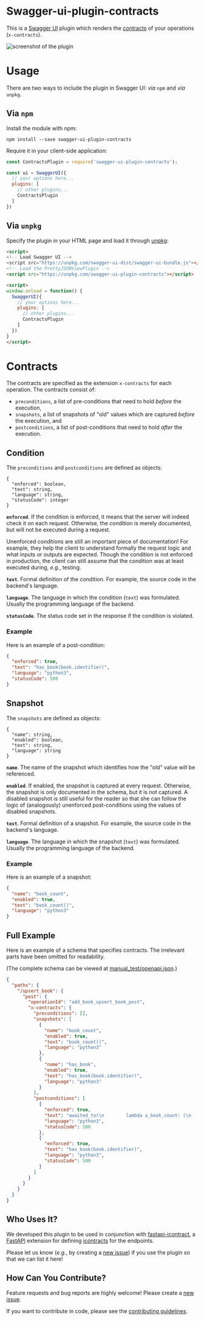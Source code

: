 # Swagger-ui-plugin-contracts

This is a [Swagger UI] plugin which renders the [contracts] of your operations (`x-contracts`).

[Swagger UI]: https://swagger.io/tools/swagger-ui/
[contracts]: https://en.wikipedia.org/wiki/Design_by_contract

![screenshot of the plugin](screenshot.png)

# Usage

There are two ways to include the plugin in Swagger UI: *via* `npm` and *via* `unpkg`.

## Via `npm`

Install the module with npm:

```
npm install --save swagger-ui-plugin-contracts
```

Require it in your client-side application:

```javascript
const ContractsPlugin = require('swagger-ui-plugin-contracts');

const ui = SwaggerUI({
  // your options here...
  plugins: [
    // other plugins...
    ContractsPlugin
  ]
})
```

## Via `unpkg`

Specify the plugin in your HTML page and load it through [unpkg]:

```html
<script>
<!-- Load Swagger UI -->
<script src="https://unpkg.com/swagger-ui-dist/swagger-ui-bundle.js"></script> 
<!-- Load the PrettyJSONViewPlugin -->
<script src="https://unpkg.com/swagger-ui-plugin-contracts"></script>

<script>
window.onload = function() {
  SwaggerUI({
    // your options here...
    plugins: [
      // other plugins...
      ContractsPlugin
    ]
  })
}
</script>
```

[unpkg]: https://unpkg.com/

# Contracts

The contracts are specified as the extension `x-contracts` for each operation.
The contracts consist of:
* `preconditions`, a list of pre-conditions that need to hold *before* the execution,
* `snapshots`, a list of snapshots of "old" values which are captured *before* the execution, and
* `postconditions`, a list of post-conditions that need to hold *after* the execution.

## Condition

The `preconditions` and `postconditions` are defined as objects:

```
{
  "enforced": boolean,
  "text": string,
  "language": string,
  "statusCode": integer
}
```

**`enforced`**. 
If the condition is enforced, it means that the server will indeed check it on each request.
Otherwise, the condition is merely documented, but will not be executed during a request.

Unenforced conditions are still an important piece of documentation!
For example, they help the client to understand formally the request logic and what inputs or 
outputs are expected.
Though the condition is not enforced in production, the client can still assume that the condition
was at least executed during, *e.g.*, testing.

**`text`**.
Formal definition of the condition. 
For example, the source code in the backend's language.

**`language`**. 
The language in which the condition (`text`) was formulated.
Usually the programming language of the backend.

**`statusCode`**.
The status code set in the response if the condition is violated.

### Example

Here is an example of a post-condition:

```json
{
  "enforced": true,
  "text": "has_book(book.identifier)",
  "language": "python3",
  "statusCode": 500
}
```

## Snapshot

The `snapshots` are defined as objects:

```
{
  "name": string,
  "enabled": boolean,
  "text": string,
  "language": string
}
```

**`name`**. 
The name of the snapshot which identifies how the "old" value will be referenced.

**`enabled`**.
If enabled, the snapshot is captured at every request.
Otherwise, the snapshot is only documented in the schema, but it is not captured.
A disabled snapshot is still useful for the reader so that she can follow the logic of (analogously)
unenforced post-conditions using the values of disabled snapshots.

**`text`**.
Formal definition of a snapshot.
For example, the source code in the backend's language.

**`language`**. 
The language in which the snapshot (`text`) was formulated.
Usually the programming language of the backend.

### Example

Here is an example of a snapshot:

```json
{
  "name": "book_count",
  "enabled": true,
  "text": "book_count()",
  "language": "python3"
}
```

## Full Example

Here is an example of a schema that specifies contracts. 
The irrelevant parts have been omitted for readability.

(The complete schema can be viewed at [manual_test/openapi.json].)

[manual_test/openapi.json]: manual_test/openapi.json 

```json
{
  "paths": {
    "/upsert_book": {
      "post": {
        "operationId": "add_book_upsert_book_post",
        "x-contracts": {
          "preconditions": [],
          "snapshots": [
            {
              "name": "book_count",
              "enabled": true,
              "text": "book_count()",
              "language": "python3"
            },
            {
              "name": "has_book",
              "enabled": true,
              "text": "has_book(book.identifier)",
              "language": "python3"
            }
          ],
          "postconditions": [
            {
              "enforced": true,
              "text": "awaited_to(\n        lambda a_book_count: (\n                OLD.book_count + 1 == a_book_count if not OLD.has_book\n                else OLD.book_count == a_book_count),\n        book_count())",
              "language": "python3",
              "statusCode": 500
            },
            {
              "enforced": true,
              "text": "has_book(book.identifier)",
              "language": "python3",
              "statusCode": 500
            }
          ]
        }
      }
    }
  }
}
```

## Who Uses It?

We developed this plugin to be used in conjunction with [fastapi-icontract], a [FastAPI] extension
for defining [icontracts] for the endpoints.

Please let us know (*e.g.*, by creating a [new issue]) if you use the plugin so that we can list it
here!

[fastapi-icontract]: https://github.com/mristin/fastapi-icontract
[FastAPI]: https://fastapi.tiangolo.com/
[icontracts]: https://github.com/Parquery/icontract
[new issue]: https://github.com/mristin/swagger-ui-plugin-contracts/issues/new

## How Can You Contribute?

Feature requests and bug reports are highly welcome!
Please create a [new issue].

If you want to contribute in code, please see the [contributing guidelines].

[contributing guidelines]: CONTRIBUTING.md
